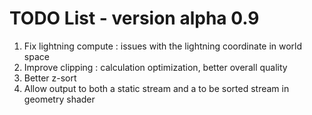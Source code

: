 # TODO List - version alpha 0.9

1. Fix lightning compute : issues with the lightning coordinate in world space
2. Improve clipping : calculation optimization, better overall quality
3. Better z-sort
4. Allow output to both a static stream and a to be sorted stream in geometry shader
